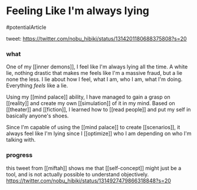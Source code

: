 # Feeling Like I'm always lying
#potentialArticle

tweet: https://twitter.com/nobu_hibiki/status/1314201180688375808?s=20

### what
One of my [[inner demons]], I feel like I'm always lying all the time. A white lie, nothing drastic that makes me feels like I'm a massive fraud, but a lie none the less. I lie about how I feel, what I am, who I am, what I'm doing. Everything *feels* like a lie.

Using my [[mind palace]] ability, I have managed to gain a grasp on [[reality]] and create my own [[simulation]] of it in my mind. Based on [[theater]] and [[fiction]], I learned how to [[read people]] and put my self in basically anyone's shoes. 

Since I'm capable of using the [[mind palace]] to create [[scenarios]], it always feel like I'm lying since I [[optimize]] who I am depending on who I'm talking with. 

### progress
this tweet from [[miftah]] shows me that [[self-concept]] might just be a tool, and is not actually possible to understand objectively. https://twitter.com/nobu_hibiki/status/1314927479866318848?s=20